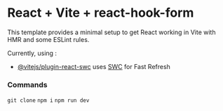# React + Vite + react-hook-form

This template provides a minimal setup to get React working in Vite with HMR and some ESLint rules.

Currently, using : 
- [@vitejs/plugin-react-swc](https://github.com/vitejs/vite-plugin-react-swc) uses [SWC](https://swc.rs/) for Fast Refresh


### Commands 
`git clone`
`npm i`
`npm run dev`
